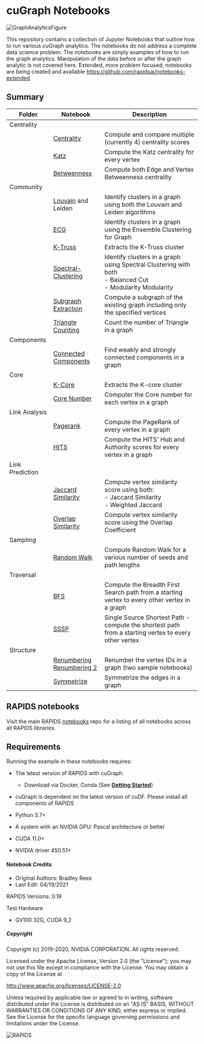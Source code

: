 
# cuGraph Notebooks

![GraphAnalyticsFigure](img/GraphAnalyticsFigure.jpg)

This repository contains a collection of Jupyter Notebooks that outline how to run various cuGraph analytics.   The notebooks do not address a complete data science problem.  The notebooks are simply examples of how to run the graph analytics.  Manipulation of the data before or after the graph analytic is not covered here.   Extended, more problem focused, notebooks are being created and available https://github.com/rapidsai/notebooks-extended

## Summary

| Folder          | Notebook                                                     | Description                                                  |
| --------------- | ------------------------------------------------------------ | ------------------------------------------------------------ |
| Centrality      |                                                              |                                                              |
|                 | [Centrality](centrality/Centrality.ipynb)                    | Compute and compare multiple (currently 4) centrality scores |
|                 | [Katz](centrality/Katz.ipynb)                                | Compute the Katz centrality for every vertex                 |
|                 | [Betweenness](centrality/Betweenness.ipynb)                  | Compute both Edge and Vertex Betweenness centrality          |
| Community       |                                                              |                                                              |
|                 | [Louvain](community/Louvain.ipynb) and Leiden                          | Identify clusters in a graph using both the Louvain and Leiden algorithms     |
|                 | [ECG](community/ECG.ipynb)                                   | Identify clusters in a graph using the Ensemble Clustering for Graph |
|                 | [K-Truss](community/ktruss.ipynb)                                | Extracts the K-Truss cluster                                 |
|                 | [Spectral-Clustering](community/Spectral-Clustering.ipynb)   | Identify clusters in a  graph using Spectral Clustering with both<br> - Balanced Cut<br> - Modularity Modularity |
|                 | [Subgraph Extraction](community/Subgraph-Extraction.ipynb)   | Compute a subgraph of the existing graph including only the specified vertices |
|                 | [Triangle Counting](community/Triangle-Counting.ipynb)       | Count the number of Triangle in a graph                      |
| Components      |                                                              |                                                              |
|                 | [Connected Components](components/ConnectedComponents.ipynb) | Find weakly and strongly connected components in a graph     |
| Core            |                                                              |                                                              |
|                 | [K-Core](cores/kcore.ipynb)                                  | Extracts the K-core cluster                                  |
|                 | [Core Number](cores/core-number.ipynb)                       | Computer the Core number for each vertex in a graph          |
| Link Analysis   |                                                              |                                                              |
|                 | [Pagerank](link_analysis/Pagerank.ipynb)                     | Compute the PageRank of every vertex in a graph              |
|                 | [HITS](link_analysis/HITS.ipynb)                             | Compute the HITS' Hub and Authority scores for every vertex in a graph              |
| Link Prediction |                                                              |                                                              |
|                 | [Jaccard Similarity](link_prediction/Jaccard-Similarity.ipynb) | Compute vertex similarity score using both:<br />- Jaccard Similarity<br />- Weighted Jaccard |
|                 | [Overlap Similarity](link_prediction/Overlap-Similarity.ipynb) | Compute vertex similarity score using the Overlap Coefficient |
| Sampling        |
|                 | [Random Walk](sampling/RandomWalk.ipynb)                     | Compute Random Walk for a various number of seeds and path lengths |
| Traversal       |                                                              |                                                              |
|                 | [BFS](traversal/BFS.ipynb)                                   | Compute the Breadth First Search path from a starting vertex to every other vertex in a graph |
|                 | [SSSP](traversal/SSSP.ipynb)                                 | Single Source Shortest Path  - compute the shortest path from a starting vertex to every other vertex |
| Structure       |                                                              |                                                              |
|                 | [Renumbering](structure/Renumber.ipynb) <br> [Renumbering 2](structure/Renumber-2.ipynb) | Renumber the vertex IDs in a graph (two sample notebooks)    |
|                 | [Symmetrize](structure/Symmetrize.ipynb)                     | Symmetrize the edges in a graph                              |


## RAPIDS notebooks
Visit the main RAPIDS [notebooks](https://github.com/rapidsai/notebooks) repo for a listing of all notebooks across all RAPIDS libraries.

## Requirements

Running the example in these notebooks requires:

* The latest version of RAPIDS with cuGraph.
  * Download via Docker, Conda (See [__Getting Started__](https://rapids.ai/start.html))
  
* cuGraph is dependent on the latest version of cuDF.  Please install all components of RAPIDS 
* Python 3.7+
* A system with an NVIDIA GPU:  Pascal architecture or better
* CUDA 11.0+
* NVIDIA driver 450.51+



#### Notebook Credits

- Original Authors: Bradley Rees
- Last Edit: 04/19/2021

RAPIDS Versions: 0.19  

Test Hardware
- GV100 32G, CUDA 9,2



##### Copyright

Copyright (c) 2019-2020, NVIDIA CORPORATION.  All rights reserved.

Licensed under the Apache License, Version 2.0 (the "License");  you may not use this file except in compliance with the License.  You may obtain a copy of the License at

http://www.apache.org/licenses/LICENSE-2.0 

Unless required by applicable law or agreed to in writing, software distributed under the License is distributed on an "AS IS" BASIS, WITHOUT WARRANTIES OR CONDITIONS OF ANY KIND, either express or implied.  See the License for the specific language governing permissions and limitations under the License.





![RAPIDS](img/rapids_logo.png)

